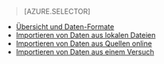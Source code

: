 > [AZURE.SELECTOR]
- [Übersicht und Daten-Formate](../articles/machine-learning/machine-learning-data-science-import-data.md)
- [Importieren von Daten aus lokalen Dateien](../articles/machine-learning/machine-learning-import-data-from-local-file.md)
- [Importieren von Daten aus Quellen online](../articles/machine-learning/machine-learning-import-data-from-online-sources.md)
- [Importieren von Daten aus einem Versuch](../articles/machine-learning/machine-learning-import-data-from-an-experiment.md)
